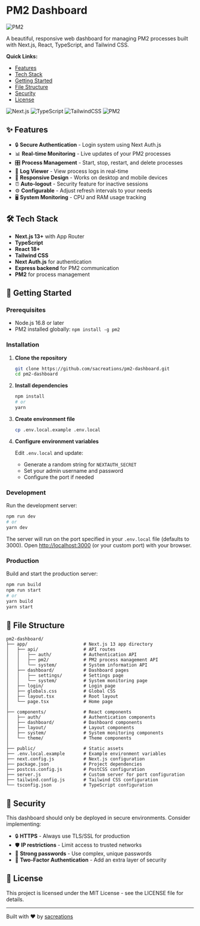 # PM2 Dashboard

![PM2](https://cdn.jsdelivr.net/gh/devicons/devicon/icons/nodejs/nodejs-original.svg)

A beautiful, responsive web dashboard for managing PM2 processes built with Next.js, React, TypeScript, and Tailwind CSS.

**Quick Links:**

- [Features](#-features)
- [Tech Stack](#-tech-stack)
- [Getting Started](#-getting-started)
- [File Structure](#-file-structure)
- [Security](#-security)
- [License](#-license)

![Next.js](https://img.shields.io/badge/next.js-000000?style=for-the-badge&logo=nextdotjs&logoColor=white)
![TypeScript](https://img.shields.io/badge/TypeScript-007ACC?style=for-the-badge&logo=typescript&logoColor=white)
![TailwindCSS](https://img.shields.io/badge/Tailwind_CSS-38B2AC?style=for-the-badge&logo=tailwind-css&logoColor=white)
![PM2](https://img.shields.io/badge/PM2-2B037A?style=for-the-badge&logo=pm2&logoColor=white)

## ✨ Features

- 🔒 **Secure Authentication** - Login system using Next Auth.js
- 📊 **Real-time Monitoring** - Live updates of your PM2 processes
- 🎛️ **Process Management** - Start, stop, restart, and delete processes
- 📜 **Log Viewer** - View process logs in real-time
- 📱 **Responsive Design** - Works on desktop and mobile devices
- ⏰ **Auto-logout** - Security feature for inactive sessions
- ⚙️ **Configurable** - Adjust refresh intervals to your needs
- 🖥️ **System Monitoring** - CPU and RAM usage tracking

## 🛠️ Tech Stack

- **Next.js 13+** with App Router
- **TypeScript**
- **React 18+**
- **Tailwind CSS**
- **Next Auth.js** for authentication
- **Express backend** for PM2 communication
- **PM2** for process management

## 🚀 Getting Started

### Prerequisites

- Node.js 16.8 or later
- PM2 installed globally: `npm install -g pm2`

### Installation

1. **Clone the repository**

    ```bash
    git clone https://github.com/sacreations/pm2-dashboard.git
    cd pm2-dashboard
    ```

2. **Install dependencies**

    ```bash
    npm install
    # or
    yarn
    ```

3. **Create environment file**

    ```bash
    cp .env.local.example .env.local
    ```

4. **Configure environment variables**

    Edit `.env.local` and update:
    - Generate a random string for `NEXTAUTH_SECRET`
    - Set your admin username and password
    - Configure the port if needed

### Development

Run the development server:

```bash
npm run dev
# or
yarn dev
```

The server will run on the port specified in your `.env.local` file (defaults to 3000).
Open [http://localhost:3000](http://localhost:3000) (or your custom port) with your browser.

### Production

Build and start the production server:

```bash
npm run build
npm run start
# or
yarn build
yarn start
```

## 📁 File Structure

```text
pm2-dashboard/
├── app/                     # Next.js 13 app directory
│   ├── api/                 # API routes
│   │   ├── auth/            # Authentication API
│   │   ├── pm2/             # PM2 process management API
│   │   └── system/          # System information API
│   ├── dashboard/           # Dashboard pages
│   │   ├── settings/        # Settings page
│   │   └── system/          # System monitoring page
│   ├── login/               # Login page
│   ├── globals.css          # Global CSS
│   ├── layout.tsx           # Root layout
│   └── page.tsx             # Home page
│
├── components/              # React components
│   ├── auth/                # Authentication components
│   ├── dashboard/           # Dashboard components
│   ├── layout/              # Layout components
│   ├── system/              # System monitoring components
│   └── theme/               # Theme components
│
├── public/                  # Static assets
├── .env.local.example       # Example environment variables
├── next.config.js           # Next.js configuration
├── package.json             # Project dependencies
├── postcss.config.js        # PostCSS configuration
├── server.js                # Custom server for port configuration
├── tailwind.config.js       # Tailwind CSS configuration
└── tsconfig.json            # TypeScript configuration
```

## 🔐 Security

This dashboard should only be deployed in secure environments. Consider implementing:

- 🔒 **HTTPS** - Always use TLS/SSL for production
- 🛡️ **IP restrictions** - Limit access to trusted networks
- 🔑 **Strong passwords** - Use complex, unique passwords
- 👤 **Two-Factor Authentication** - Add an extra layer of security

## 📄 License

This project is licensed under the MIT License - see the LICENSE file for details.

---

Built with ❤️ by [sacreations](https://github.com/sacreations)

